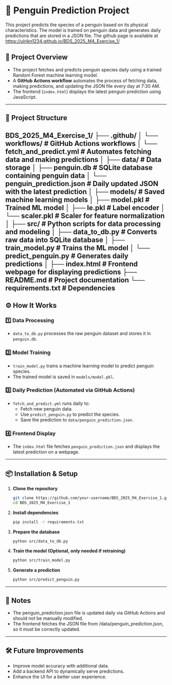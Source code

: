 # 🐧 Penguin Prediction Project  

This project predicts the species of a penguin based on its physical characteristics. The model is trained on penguin data and generates daily predictions that are stored in a JSON file. The github page is available at https://ulrikn1234.github.io/BDS_2025_M4_Exercise_1/

## 🚀 Project Overview  

- The project fetches and predicts penguin species daily using a trained Random Forest machine learning model.   
- A **GitHub Actions workflow** automates the process of fetching data, making predictions, and updating the JSON file every day at 7:30 AM.
- The frontend (`index.html`) displays the latest penguin prediction using JavaScript.  

---

## 📂 Project Structure  

BDS_2025_M4_Exercise_1/ ├── .github/ │ └── workflows/ # GitHub Actions workflows │ └── fetch_and_predict.yml # Automates fetching data and making predictions │ ├── data/ # Data storage │ ├── penguin.db # SQLite database containing penguin data │ └── penguin_prediction.json # Daily updated JSON with the latest prediction │ ├── models/ # Saved machine learning models │ ├── model.pkl # Trained ML model │ ├── le.pkl # Label encoder │ └── scaler.pkl # Scaler for feature normalization │ ├── src/ # Python scripts for data processing and modeling │ ├── data_to_db.py # Converts raw data into SQLite database │ ├── train_model.py # Trains the ML model │ └── predict_penguin.py # Generates daily predictions │ ├── index.html # Frontend webpage for displaying predictions ├── README.md # Project documentation └── requirements.txt # Dependencies
---

## ⚙️ How It Works  

### 1️⃣ **Data Processing**  
- `data_to_db.py` processes the raw penguin dataset and stores it in `penguin.db`.  

### 2️⃣ **Model Training**  
- `train_model.py` trains a machine learning model to predict penguin species.  
- The trained model is saved in `models/model.pkl`.  

### 3️⃣ **Daily Prediction (Automated via GitHub Actions)**  
- `fetch_and_predict.yml` runs daily to:  
  - Fetch new penguin data.  
  - Use `predict_penguin.py` to predict the species.  
  - Save the prediction to `data/penguin_prediction.json`.  

### 4️⃣ **Frontend Display**  
- The `index.html` file fetches `penguin_prediction.json` and displays the latest prediction on a webpage.  

---

## 📦 Installation & Setup  

1. **Clone the repository**  
   ```sh
   git clone https://github.com/your-username/BDS_2025_M4_Exercise_1.git
   cd BDS_2025_M4_Exercise_1

2. **Install dependencies**  
   ```sh
   pip install -r requirements.txt

3. **Prepare the database**  
   ```sh
   python src/data_to_db.py

4. **Train the model (Optional, only needed if retraining)**  
   ```sh
   python src/train_model.py

4. **Generate a prediction**  
   ```sh
   python src/predict_penguin.py

---

## 📌 Notes 

- The penguin_prediction.json file is updated daily via GitHub Actions and should not be manually modified.
- The frontend fetches the JSON file from /data/penguin_prediction.json, so it must be correctly updated.

---

## 🛠 Future Improvements
- Improve model accuracy with additional data.
- Add a backend API to dynamically serve predictions.
- Enhance the UI for a better user experience.
